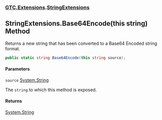 ### [GTC.Extensions](GTC.Extensions.md 'GTC.Extensions').[StringExtensions](GTC.Extensions.StringExtensions.md 'GTC.Extensions.StringExtensions')

## StringExtensions.Base64Encode(this string) Method

Returns a new string that has been converted to a Base64 Encoded string format.

```csharp
public static string Base64Encode(this string source);
```
#### Parameters

<a name='GTC.Extensions.StringExtensions.Base64Encode(thisstring).source'></a>

`source` [System.String](https://docs.microsoft.com/en-us/dotnet/api/System.String 'System.String')

The `string` to which this method is exposed.

#### Returns
[System.String](https://docs.microsoft.com/en-us/dotnet/api/System.String 'System.String')
